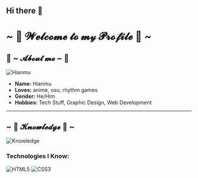 ## Hi there 👋
# ~ 💖 𝓦𝓮𝓵𝓬𝓸𝓶𝓮 𝓽𝓸 𝓶𝓎 𝓟𝓻𝓸𝓯𝓲𝓵𝓮 💖 ~

## 🦊 ~ 𝓐𝓫𝓸𝓾𝓽 𝓶𝓮 ~ 🦊
![Hianmu](https://64.media.tumblr.com/e1f1c97123ae217eb731500e502e0083/tumblr_n9dxcikmIU1qc9zfzo7_r1_250.gif)

- **Name:** Hianmu
- **Loves:** anime, osu, rhythm games
- **Gender:** He/Him
- **Hobbies:** Tech Stuff, Graphic Design, Web Development

---

## ~ 📇 𝓚𝓷𝓸𝔀𝓵𝓮𝓭𝓰𝓮 📇 ~

![Knowledge](https://i.pinimg.com/originals/8d/4b/77/8d4b77c44b7a68c0fd609411e2c0ec3c.gif)

### Technologies I Know:
![HTML5](https://img.shields.io/badge/html5%20-%23E34F26.svg?&style=for-the-badge&logo=html5&logoColor=white)
![CSS3](https://img.shields.io/badge/css3%20-%231572B6.svg?&style=for-the-badge&logo=css3&logoColor=white)

<!--
**Hinamu18/Hinamu18** is a ✨ _special_ ✨ repository because its `README.md` (this file) appears on your GitHub profile.

Here are some ideas to get you started:

- 🔭 I’m currently working on ...
- 🌱 I’m currently learning ...
- 👯 I’m looking to collaborate on ...
- 🤔 I’m looking for help with ...
- 💬 Ask me about ...
- 📫 How to reach me: ...
- 😄 Pronouns: ...
- ⚡ Fun fact: ...
-->
